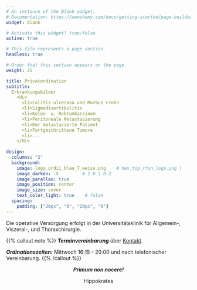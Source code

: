 ```yaml
---
# An instance of the Blank widget.
# Documentation: https://wowchemy.com/docs/getting-started/page-builder/
widget: blank

# Activate this widget? true/false
active: true

# This file represents a page section.
headless: true

# Order that this section appears on the page.
weight: 25

title: Privatordination
subtitle: 
  Erkrankungsbilder
    <UL>
      <li>Colitis ulcerosa und Morbus Crohn
      <li>Sigmadivertikulitis
      <li>Kolon- u. Rektumkarzinom
      <li>Peritoneale Metastasierung
      <li>Der metastasierte Patient
      <li>Fortgeschrittene Tumore 
      <li>...
    </UL>
  
design:
  columns: "2"
  background:
    image: logo_ordi1_blau_T_weiss.png    # hex_top_rfun_logo.png | 
    image_darken: .5         # 1.0 | 0.2
    image_parallax: true
    image_position: center
    image_size: cover
    text_color_light: true    # false
  spacing:
    padding: ["20px", "0", "20px", "0"]
---
```


<p></p>

Die operative Versorgung erfolgt in der Universitätsklinik für Allgemein-, Viszeral-, und Thoraxchirurgie. 

{{% callout note %}}
**_Terminvereinbarung_** über [Kontakt](#contact). 

**_Ordinationszeiten:_** Mittwoch 16:15 - 20:00 und nach telefonischer Vereinbarung. 
{{% /callout %}}

<div style="text-align:center;">  

**_Primum non nocere!_** 

Hippokrates
</div>


